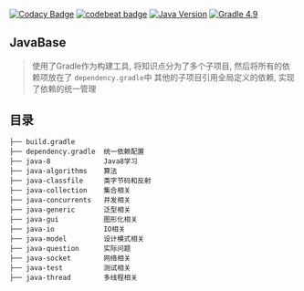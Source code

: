 [![Codacy Badge](https://api.codacy.com/project/badge/Grade/15633fc25b1e40c7bcd4dc963487e0be)](https://www.codacy.com/app/Kuangcp/JavaBase?utm_source=github.com&amp;utm_medium=referral&amp;utm_content=Kuangcp/JavaBase&amp;utm_campaign=Badge_Grade)
[![codebeat badge](https://codebeat.co/badges/9145f9a8-a1aa-4c67-bb2b-f9dd12e924d4)](https://codebeat.co/projects/github-com-kuangcp-javabase-master)
[![Java Version](https://img.shields.io/badge/Java-JRE%208-red.svg)](https://www.java.com/zh_CN/download/)
[![Gradle 4.9](https://img.shields.io/badge/Gradle-4.9-green.svg)](https://docs.gradle.org/4.9/userguide/userguide.html)

## JavaBase 
> 使用了Gradle作为构建工具, 将知识点分为了多个子项目, 然后将所有的依赖项放在了 `dependency.gradle`中
> 其他的子项目引用全局定义的依赖, 实现了依赖的统一管理


## 目录

```
├── build.gradle
├── dependency.gradle  统一依赖配置
├── java-8             Java8学习
├── java-algorithms    算法
├── java-classfile     类字节码和反射
├── java-collection    集合相关
├── java-concurrents   并发相关
├── java-generic       泛型相关
├── java-gui           图形化相关
├── java-io            IO相关
├── java-model         设计模式相关
├── java-question      实际问题
├── java-socket        网络相关
├── java-test          测试相关
├── java-thread        多线程相关
```
